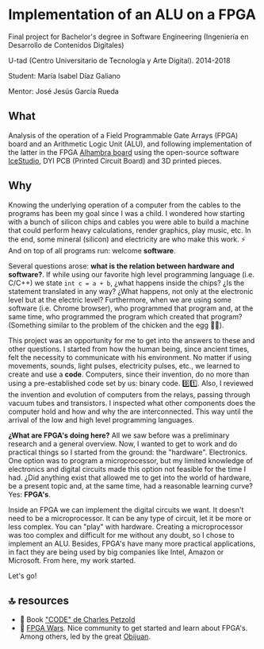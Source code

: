 # Implementation of an ALU on a FPGA
Final project for Bachelor's degree in Software Engineering (Ingeniería en Desarrollo de Contenidos Digitales)

U-tad (Centro Universitario de Tecnología y Arte Digital). 2014-2018

Student: María Isabel Díaz Galiano

Mentor: José Jesús García Rueda

## What
Analysis of the operation of a Field Programmable Gate Arrays (FPGA) board and an Arithmetic Logic Unit (ALU), and following implementation of the latter in the FPGA [Alhambra board](https://alhambrabits.com/alhambra/) using the open-source software [IceStudio](https://github.com/FPGAwars/icestudio), DYI PCB (Printed Circuit Board) and 3D printed pieces.

## Why
Knowing the underlying operation of a computer from the cables to the programs has been my goal since I was a child. I wondered how starting with a bunch of silicon chips and cables you were able to build a machine that could perform heavy calculations, render graphics, play music, etc. In the end, some mineral (silicon) and electricity are who make this work. ⚡ And on top of all programs run: welcome **software**.

Several questions arose: **what is the relation between hardware and software?**. If while using our favorite high level programming language (i.e. C/C++) we state `int c = a + b`, ¿what happens inside the chips? ¿Is the statement translated in any way? ¿What happens, not only at the electronic level but at the electric level? Furthermore, when we are using some software (i.e. Chrome browser), who programmed that program and, at the same time, who programmed the program which created that program? (Something similar to the problem of the chicken and the egg 🥚🐔).

This project was an opportunity for me to get into the answers to these and other questions. I started from how the human being, since ancient times, felt the necessity to communicate with his environment. No matter if using movements, sounds, light pulses, electricity pulses, etc., we learned to create and use a **code**. Computers, since their invention, do no more than using a pre-established code set by us: binary code. 0️⃣1️⃣. Also, I reviewed the invention and evolution of computers from the relays, passing through vacuum tubes and transistors. I inspected what other components does the computer hold and how and why the are interconnected. This way until the arrival of the low and high level programming languages.

**¿What are FPGA's doing here?** All we saw before was a preliminary research and a general overview. Now, I wanted to get to work and do practical things so I started from the ground: the "hardware". Electronics. One option was to program a microprocessor, but my limited knowledge of electronics and digital circuits made this option not feasible for the time I had. ¿Did anything exist that allowed me to get into the world of hardware, be a present topic and, at the same time, had a reasonable learning curve? Yes: **FPGA's**.

Inside an FPGA we can implement the digital circuits we want. It doesn't need to be a microprocessor. It can be any type of circuit, let it be more or less complex. You can "play" with hardware. Creating a microprocessor was too complex and difficult for me without any doubt, so I chose to implement an ALU. Besides, FPGA's have many more practical applications, in fact they are being used by big companies like Intel, Amazon or Microsoft. From here, my work started.

Let's go!

## 🔝 resources
- 📖 Book ["CODE" de Charles Petzold](https://www.amazon.com/Code-Language-Computer-Hardware-Software/dp/0735611319)
- 🔗 [FPGA Wars](http://fpgawars.github.io/). Nice community to get started and learn about FPGA's. Among others, led by the great [Obijuan](https://github.com/Obijuan).
